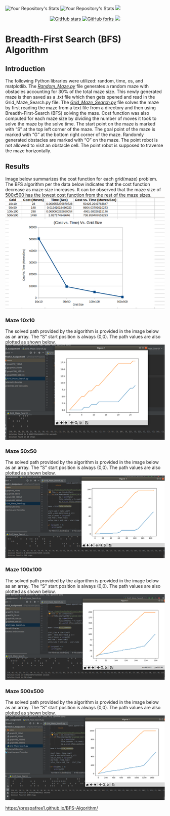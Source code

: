 ![Your Repository's Stats](https://github-readme-stats.vercel.app/api?username=prespafree1&show_icons=true)
![Your Repository's Stats](https://github-readme-stats.vercel.app/api/top-langs/?username=prespafree1&theme=blue-green)
![](https://komarev.com/ghpvc/?username=prespafree1)

<p align="center">
  <a href="https://github.com/prespafree1/BFS-Algorithm">
    <img alt="GitHub stars" src="https://img.shields.io/github/stars/prespafree1/BFS-Algorithm.svg">
  </a>
  <a href="https://github.com/prespafree1/BFS-Algorithm">
    <img alt="GitHub forks" src="https://img.shields.io/github/forks/prespafree1/BFS-Algorithm.svg">
  </a>
    <a href="https://github.com/prespafree1/BFS-Algorithm/graphs/contributors" alt="Contributors">
        <img src="https://img.shields.io/github/contributors/prespafree1/BFS-Algorithm" /></a>
</p>

# Breadth-First Search (BFS) Algorithm
## Introduction
The following Python libraries were utilized: random, time, os, and matplotlib. The [*Random_Maze.py*](https://github.com/prespafree1/BFS-Algorithm/blob/main/Random_Maze.py) file generates a random maze with obstacles accounting for 30% of the total maze size. This newly generated maze is then saved as a .txt file which then gets opened and read in the Grid_Maze_Search.py file. The [*Grid_Maze_Search.py*](https://github.com/prespafree1/BFS-Algorithm/blob/main/Grid_Maze_Search.py) file solves the maze by first reading the maze from a text file from a directory and then using Breadth-First-Search (BFS) solving the maze. Cost function was also computed for each maze size by dividing the number of moves it took to solve the maze by the solve time. The start point on the maze is marked with “S” at the top left corner of the maze. The goal point of the maze is marked with “G” at the bottom right corner of the maze. Randomly generated obstacles are marked with “O” on the maze. The point robot is not allowed to visit an obstacle cell. The point robot is supposed to traverse the maze horizontally. <br>

## Results
Image below summarizes the cost function for each grid(maze) problem. The BFS algorithm per the data below indicates that the cost function decrease as maze size increases. It can be observed that the maze size of 500x500 has the lowest cost function from the rest of the maze sizes. <br>
![](images/Data.png) <br>

### Maze 10x10
The solved path provided by the algorithm is provided in the image below as an array. The “S” start
position is always (0,0). The path values are also plotted as shown below. <br>
![](images/10_10.png) <br>

### Maze 50x50
The solved path provided by the algorithm is provided in the image below as an array. The “S” start
position is always (0,0). The path values are also plotted as shown below. <br>
![](images/50_50.png) <br>

### Maze 100x100
The solved path provided by the algorithm is provided in the image below as an array. The “S” start
position is always (0,0). The path values are also plotted as shown below. <br>
![](images/100_100.png) <br>

### Maze 500x500
The solved path provided by the algorithm is provided in the image below as an array. The “S” start
position is always (0,0). The path values are also plotted as shown below. <br>
![](images/500_500.png) <br>

https://prespafree1.github.io/BFS-Algorithm/
